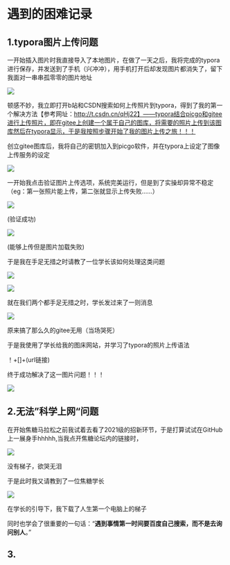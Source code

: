 # 遇到的困难记录

## 1.typora图片上传问题

  一开始插入图片时我直接导入了本地图片，在做了一天之后，我将完成的typora进行保存，并发送到了手机（兴冲冲），用手机打开后却发现图片都消失了，留下我面对一串串孤零零的图片地址

![](https://s1.ax1x.com/2022/09/08/vq8e8x.jpg)

  顿感不妙，我立即打开b站和CSDN搜索如何上传照片到typora，得到了我的第一个解决方法【参考网址：http://t.csdn.cn/qHj22】——typora结合picgo和gitee进行上传照片，即在gitee上创建一个属于自己的图库，将需要的照片上传到该图库然后在typora显示，于是我按照步骤开始了我的图片上传之旅！！！

  创立gitee图库后，我将自己的密钥加入到picgo软件，并在typora上设定了图像上传服务的设定   

![](https://s1.ax1x.com/2022/09/08/vqGVeg.png)

一开始我点击验证图片上传选项，系统完美运行，但是到了实操却异常不稳定（eg：第一张照片能上传，第二张就显示上传失败……）

![](https://s1.ax1x.com/2022/09/08/vqGJw4.jpg)

(验证成功)

![](https://s1.ax1x.com/2022/09/08/vqGNk9.jpg)

(能够上传但是图片加载失败)

于是我在手足无措之时请教了一位学长该如何处理这类问题

![](https://s1.ax1x.com/2022/09/08/vqJxPA.png)

![](https://s1.ax1x.com/2022/09/08/vqYQqU.png)

就在我们两个都手足无措之时，学长发过来了一则消息

![](https://s1.ax1x.com/2022/09/08/vqYdsK.png)

原来搞了那么久的gitee无用（当场哭死）

于是我使用了学长给我的图床网站，并学习了typora的照片上传语法

！+[]+(url链接)

终于成功解决了这一图片问题！！！

![](https://s1.ax1x.com/2022/09/08/vqYWsf.png)

## 2.无法”科学上网“问题

在开始焦糖马拉松之前我试着去看了2021级的招新环节，于是打算试试在GitHub上一展身手hhhhh,当我点开焦糖论坛内的链接时，

![](https://s1.ax1x.com/2022/09/08/vqtuYd.png)

没有梯子，欲哭无泪

于是此时我又请教到了一位焦糖学长

![](https://s1.ax1x.com/2022/09/08/vqt16P.png)

在学长的引导下，我下载了人生第一个电脑上的梯子

同时也学会了很重要的一句话：“**遇到事情第一时间要百度自己搜索，而不是去询问别人**。”

## 3.

